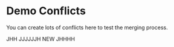 # Demo Conflicts

You can create lots of conflicts here to test the merging process.


JHH
JJJJJJH
NEW JHHHH
